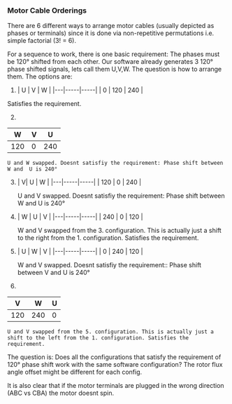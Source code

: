 ### Motor Cable Orderings

There are 6 different ways to arrange motor cables (usually depicted as phases or terminals) since it is done via non-repetitive permutations i.e. simple factorial (3! = 6).

For a sequence to work, there is one basic requirement: The phases must be 120° shifted from each other. Our software already generates 3 120° phase shifted signals, lets call them U,V,W. The question is how to arrange them. The options are:

1. | U | V   | W   |
|---|-----|-----|
| 0 | 120 | 240 |

Satisfies the requirement.

2. 
| W | V   | U   |
|---|-----|-----|
| 120 | 0 | 240 |

	U and W swapped. Doesnt satisfiy the requirement: Phase shift between W and  U is 240°

3.    | V| U   | W   |
	 |---|-----|-----|
     |  120 | 0 | 240 |
         
      U and V swapped. Doesnt satisfiy the requirement: Phase shift between W and  U is 240°

4. | W | U   | V   |
|---|-----|-----|
| 240 | 0 | 120 |

	W and V swapped from the 3. configuration. This is actually just a shift to the right from the 1. configuration. Satisfies the requirement.

5. | U | W   | V   |
|---|-----|-----|
| 0 | 240 | 120 |

      W and V swapped. Doesnt satisfiy the requirement:: Phase shift between V and  U is 240°


6. 
| V | W  | U   |
|---|-----|-----|
| 120 | 240 | 0 |

	U and V swapped from the 5. configuration. This is actually just a shift to the left from the 1. configuration. Satisfies the requirement.
	
	
The question is: Does all the configurations that satisfy the requirement of 120° phase shift work with the same software configuration? The rotor flux angle offset might be different for each config.

It is also clear that if the motor terminals are plugged in the wrong direction (ABC vs CBA) the motor doesnt spin.
	
	
	

